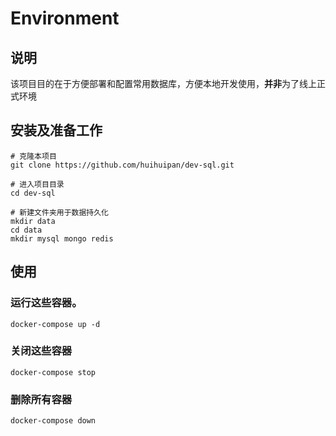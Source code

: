 # Environment

## 说明
该项目目的在于方便部署和配置常用数据库，方便本地开发使用，**并非**为了线上正式环境

## 安装及准备工作

```shell
# 克隆本项目
git clone https://github.com/huihuipan/dev-sql.git

# 进入项目目录
cd dev-sql

# 新建文件夹用于数据持久化
mkdir data
cd data
mkdir mysql mongo redis
```

## 使用

### 运行这些容器。
```
docker-compose up -d
```

### 关闭这些容器
```
docker-compose stop
```

### 删除所有容器
```
docker-compose down
```
